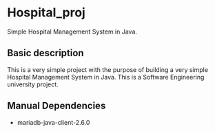 # Hospital_proj
Simple Hospital Management System in Java.
## Basic description
This is a very simple project with the purpose of building a very simple Hospital Management System in Java.
This is a Software Engineering university project.
## Manual Dependencies
- mariadb-java-client-2.6.0
